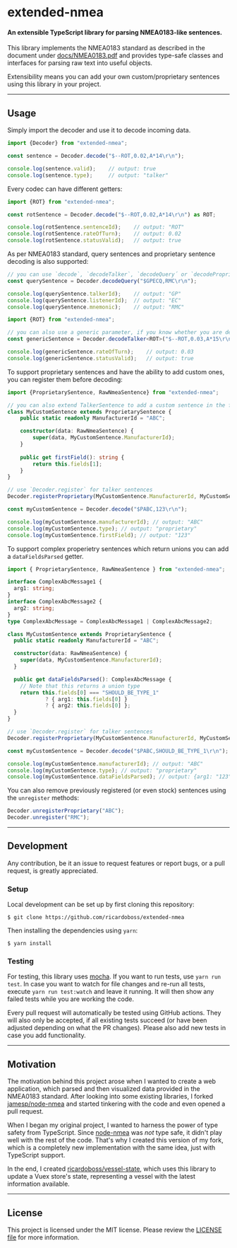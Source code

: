 # extended-nmea
#### An extensible TypeScript library for parsing NMEA0183-like sentences.

This library implements the NMEA0183 standard as described in the document under [docs/NMEA0183.pdf][3] and provides type-safe classes and interfaces for parsing raw text into useful objects.

Extensibility means you can add your own custom/proprietary sentences using this library in your project.

---

## Usage

Simply import the decoder and use it to decode incoming data.

```typescript
import {Decoder} from "extended-nmea";

const sentence = Decoder.decode("$--ROT,0.02,A*14\r\n");

console.log(sentence.valid);    // output: true
console.log(sentence.type);     // output: "talker"
```

Every codec can have different getters:

```typescript
import {ROT} from "extended-nmea";

const rotSentence = Decoder.decode("$--ROT,0.02,A*14\r\n") as ROT;

console.log(rotSentence.sentenceId);    // output: "ROT"
console.log(rotSentence.rateOfTurn);    // output: 0.02
console.log(rotSentence.statusValid);   // output: true
```

As per NMEA0183 standard, query sentences and proprietary sentence decoding is also supported:

```typescript
// you can use `decode`, `decodeTalker`, `decodeQuery´ or `decodeProprietary` to get different interfaces.
const querySentence = Decoder.decodeQuery("$GPECQ,RMC\r\n");

console.log(querySentence.talkerId);    // output: "GP"
console.log(querySentence.listenerId);  // output: "EC"
console.log(querySentence.mnemonic);    // output: "RMC"

import {ROT} from "extended-nmea";

// you can also use a generic parameter, if you know whether you are dealing with a talker or a proprietary sentence
const genericSentence = Decoder.decodeTalker<ROT>("$--ROT,0.03,A*15\r\n");

console.log(genericSentence.rateOfTurn);    // output: 0.03
console.log(genericSentence.statusValid);   // output: true
```

To support proprietary sentences and have the ability to add custom ones, you can register them before decoding:

```typescript
import {ProprietarySentence, RawNmeaSentence} from "extended-nmea";

// you can also extend TalkerSentence to add a custom sentence in the form of "$AABBB,xxx*CC", where BBB is your custom id.
class MyCustomSentence extends ProprietarySentence {
	public static readonly ManufacturerId = "ABC";

	constructor(data: RawNmeaSentence) {
		super(data, MyCustomSentence.ManufacturerId);
	}
	
	public get firstField(): string {
		return this.fields[1];
	}
}

// use `Decoder.register` for talker sentences
Decoder.registerProprietary(MyCustomSentence.ManufacturerId, MyCustomSentence);

const myCustomSentence = Decoder.decode("$PABC,123\r\n");

console.log(myCustomSentence.manufacturerId); // output: "ABC"
console.log(myCustomSentence.type); // output: "proprietary"
console.log(myCustomSentence.firstField); // output: "123"
```

To support complex properietry sentences which return unions you can add a `dataFieldsParsed` getter.

```typescript
import { ProprietarySentence, RawNmeaSentence } from "extended-nmea";

interface ComplexAbcMessage1 {
  arg1: string;
}
interface ComplexAbcMessage2 {
  arg2: string;
}
type ComplexAbcMessage = ComplexAbcMessage1 | ComplexAbcMessage2;

class MyCustomSentence extends ProprietarySentence {
  public static readonly ManufacturerId = "ABC";

  constructor(data: RawNmeaSentence) {
    super(data, MyCustomSentence.ManufacturerId);
  }

  public get dataFieldsParsed(): ComplexAbcMessage {
    // Note that this returns a union type
    return this.fields[0] === "SHOULD_BE_TYPE_1"
			? { arg1: this.fields[0] }
			? { arg2: this.fields[0] };
  }
}

// use `Decoder.register` for talker sentences
Decoder.registerProprietary(MyCustomSentence.ManufacturerId, MyCustomSentence);

const myCustomSentence = Decoder.decode("$PABC,SHOULD_BE_TYPE_1\r\n");

console.log(myCustomSentence.manufacturerId); // output: "ABC"
console.log(myCustomSentence.type); // output: "proprietary"
console.log(myCustomSentence.dataFieldsParsed); // output: {arg1: "123"}
```

You can also remove previously registered (or even stock) sentences using the `unregister` methods:

```typescript
Decoder.unregisterProprietary("ABC");
Decoder.unregister("RMC");
```

---

## Development

Any contribution, be it an issue to request features or report bugs, or a pull request, is greatly appreciated.

### Setup

Local development can be set up by first cloning this repository:

```shell
$ git clone https://github.com/ricardoboss/extended-nmea
```

Then installing the dependencies using `yarn`:

```shell
$ yarn install
```

### Testing

For testing, this library uses [mocha][1].
If you want to run tests, use `yarn run test`.
In case you want to watch for file changes and re-run all tests, execute `yarn run test:watch` and leave it running.
It will then show any failed tests while you are working the code.

Every pull request will automatically be tested using GitHub actions.
They will also only be accepted, if all existing tests succeed (or have been adjusted depending on what the PR changes).
Please also add new tests in case you add functionality.

---

## Motivation

The motivation behind this project arose when I wanted to create a web application, which parsed and then visualized
data provided in the NMEA0183 standard. After looking into some existing libraries, I forked [jamesp/node-nmea][4] and
started tinkering with the code and even opened a pull request.

When I began my original project, I wanted to harness the power of type safety from TypeScript. Since [node-nmea][4]
was _not_ type safe, it didn't play well with the rest of the code. That's why I created this version of my fork, which
is a completely new implementation with the same idea, just with TypeScript support.

In the end, I created [ricardoboss/vessel-state][5], which uses this library to update a Vuex store's state,
representing a vessel with the latest information available.

---

## License

This project is licensed under the MIT license.
Please review the [LICENSE file][2] for more information.

[1]: https://mochajs.org/
[2]: https://github.com/ricardoboss/extended-nmea/blob/develop/LICENSE
[3]: https://github.com/ricardoboss/extended-nmea/blob/develop/docs/NMEA0183.pdf
[4]: https://github.com/jamesp/node-nmea
[5]: https://github.com/ricardoboss/vessel-state
